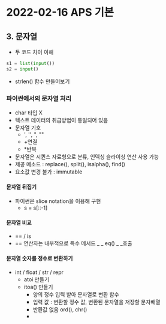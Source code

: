 # 2022-02-16 APS 기본

## 3. 문자열

- 두 코드 차이 이해

```python
s1 = list(input())
s2 = input()
```

- strlen() 함수 만들어보기



### 파이썬에서의 문자열 처리

- char 타입 X
- 텍스트 데이터의 취급방법이 통일되어 있음
- 문자열 기호
  - ', '', ", ""
  - +연결
  - *반복
- 문자열은 시퀸스 자료형으로 분류, 인덱싱 슬라이싱 연산 사용 가능
- 제공 메소드 : replace(), split(), isalpha(), find()
- 요소값 변경 불가 : immutable



#### 문자열 뒤집기

- 파이썬은 slice notation을 이용해 구현
  - s = s[::-1]

#### 문자열 비교

- == / is
- == 연산자는 내부적으로 특수 메서드 _ _ eq() _ _호출

#### 문자열 숫자를 정수로 변환하기

- int / float / str / repr
  - atoi 만들기
  - itoa() 만들기
    - 양의 정수 입력 받아 문자열로 변환 함수
    - 입력 값 : 변환할 정수 값, 변환된 문자열을 저장할 문자배열
    - 반환값 없음 ord(), chr()
    - 

